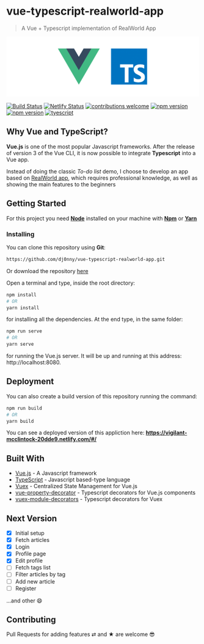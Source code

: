 # vue-typescript-realworld-app

> A Vue + Typescript implementation of RealWorld App

![Vue Typescript](https://raw.githubusercontent.com/dj0nny/vue-typescript-realworld-app/develop/public/vuets.png?token=AEFKFPB4TLLVTGOFCSKLU5K433J2I)

[![Build Status](https://travis-ci.org/dj0nny/vue-typescript-realworld-app.svg?branch=develop)](https://travis-ci.org/dj0nny/vue-typescript-realworld-app)
[![Netlify Status](https://api.netlify.com/api/v1/badges/87b6d074-ba9c-4e61-929c-0d8664242909/deploy-status)](https://app.netlify.com/sites/vigilant-mcclintock-20dde9/deploys)
[![contributions welcome](https://img.shields.io/badge/contributions-welcome-brightgreen.svg?style=flat)](https://github.com/dwyl/esta/issues)
[![npm version](https://badge.fury.io/js/vue.svg)](https://badge.fury.io/js/vue)
[![npm version](https://badge.fury.io/js/typescript.svg)](https://badge.fury.io/js/typescript)
[![tyescript](https://img.shields.io/badge/types-TypeScript-blue.svg)](https://img.shields.io/badge/types-TypeScript-blue.svg)

## Why Vue and TypeScript?

__Vue.js__ is one of the most popular Javascript frameworks. After the release of version 3 of the Vue CLI, it is now possible to integrate __Typescript__ into a Vue app.

Instead of doing the classic *To-do list* demo, I choose to develop an app based on [RealWorld app](https://github.com/gothinkster/realworld), which requires professional knowledge, as well as showing the main features to the beginners

## Getting Started

For this project you need [__Node__](https://nodejs.org/en/) installed on your machine with [__Npm__](https://www.npmjs.com/) or [__Yarn__](https://yarnpkg.com)

### Installing

You can clone this repository using __Git__:
```bash
https://github.com/dj0nny/vue-typescript-realworld-app.git
```
Or download the repository [here](https://github.com/dj0nny/vue-typescript-realworld-app/archive/develop.zip)

Open a terminal and type, inside the root directory:
```bash
npm install 
# OR
yarn install
```

for installing all the dependencies. At the end type, in the same folder:
```bash
npm run serve
# OR
yarn serve
```
for running the Vue.js server. It will be up and running at this address: http://localhost:8080.

## Deployment

You can also create a build version of this repository running the command:
```bash
npm run build
# OR
yarn build
```

You can see a deployed version of this appliction here: __https://vigilant-mcclintock-20dde9.netlify.com/#/__

## Built With

* [Vue.js](https://vuejs.org/) - A Javascript framework
* [TypeScript](https://www.typescriptlang.org/) - Javascript based-type language
* [Vuex](https://vuex.vuejs.org/) - Centralized State Management for Vue.js
* [vue-property-decorator](https://github.com/kaorun343/vue-property-decorator) - Typescript decorators for Vue.js components
* [vuex-module-decorators]() - Typescript decorators for Vuex

## Next Version

- [x] Initial setup
- [x] Fetch articles
- [x] Login
- [x] Profile page
- [x] Edit profile
- [ ] Fetch tags list 
- [ ] Filter articles by tag
- [ ] Add new article
- [ ] Register

...and other 😄


## Contributing

Pull Requests for adding features ⇄ and ★ are welcome 😎





